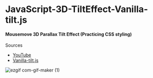 # JavaScript-3D-TiltEffect-Vanilla-tilt.js 
#### Mousemove 3D Parallax Tilt Effect (Practicing CSS styling)
Sources
* [YouTube](https://youtu.be/W3pQXyjTKps?list=LL)
* [Vanilla-tilt.js](https://micku7zu.github.io/vanilla-tilt.js/)

![ezgif com-gif-maker (1)](https://user-images.githubusercontent.com/71884388/197305709-bf0d3b6f-5fde-43df-97de-da4ee8200927.gif)
